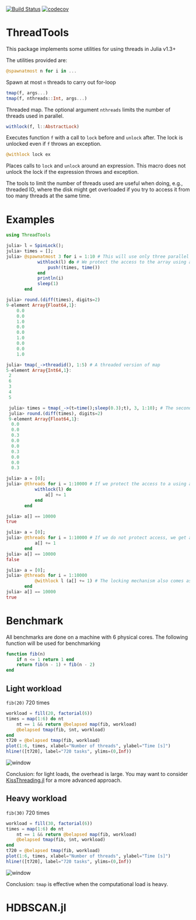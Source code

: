 [![Build Status](https://travis-ci.org/baggepinnen/ThreadTools.jl.svg?branch=master)](https://travis-ci.org/baggepinnen/ThreadTools.jl)
[![codecov](https://codecov.io/gh/baggepinnen/ThreadTools.jl/branch/master/graph/badge.svg)](https://codecov.io/gh/baggepinnen/ThreadTools.jl)

# ThreadTools
This package implements some utilities for using threads in Julia v1.3+

The utilities provided are:

```julia
@spawnatmost n for i in ...
```
Spawn at most `n` threads to carry out for-loop

```julia
tmap(f, args...)
tmap(f, nthreads::Int, args...)
```
Threaded map. The optional argument `nthreads` limits the number of threads used in parallel.

```julia
withlock(f, l::AbstractLock)
 ```
Executes function `f` with a call to `lock` before and `unlock` after. The lock is unlocked even if `f` throws an exception.

```julia
@withlock lock ex
```
Places calls to `lock` and `unlock` around an expression. This macro does not unlock the lock if the expression throws and exception.


The tools to limit the number of threads used are useful when doing, e.g., threaded IO, where the disk might get overloaded if you try to access it from too many threads at the same time.

# Examples
```julia
using ThreadTools

julia> l = SpinLock();
julia> times = [];
julia> @spawnatmost 3 for i = 1:10 # This will use only three parallel threads, even if more are avilable
            withlock(l) do # We protect the access to the array using a lock
                push!(times, time())
            end
            println(i)
            sleep(1)
       end

julia> round.(diff(times), digits=2)
9-element Array{Float64,1}:
    0.0
    0.0
    1.0
    0.0
    0.0
    1.0
    0.0
    0.0
    1.0

julia> tmap(_->threadid(), 1:5) # A threaded version of map
5-element Array{Int64,1}:
 2
 6
 3
 4
 5

 julia> times = tmap(_->(t=time();sleep(0.3);t), 3, 1:10); # The second argument limits the number of threads used
 julia> round.(diff(times), digits=2)
 9-element Array{Float64,1}:
  0.0
  0.0
  0.3
  0.0
  0.0
  0.3
  0.0
  0.0
  0.3

julia> a = [0];
julia> @threads for i = 1:10000 # If we protect the access to a using a lock, this works as expected
           withlock(l) do
               a[] += 1
           end
       end

julia> a[] == 10000
true

julia> a = [0];
julia> @threads for i = 1:10000 # If we do not protect access, we get a nondeterministic result
           a[] += 1
       end
julia> a[] == 10000
false

julia> a = [0];
julia> @threads for i = 1:10000
           @withlock l (a[] += 1) # The locking mechanism also comes as a macro
       end
julia> a[] == 10000
true
```

# Benchmark
All benchmarks are done on a machine with 6 physical cores. The following function will be used for benchmarking
```julia
function fib(n)
    if n <= 1 return 1 end
    return fib(n - 1) + fib(n - 2)
end
```
## Light workload
`fib(20)` 720 times
```julia
workload = fill(20, factorial(6))
times = map(1:6) do nt
    nt == 1 && return @belapsed map(fib, workload)
    @belapsed tmap(fib, $nt, workload)
end
t720 = @belapsed tmap(fib, workload)
plot(1:6, times, xlabel="Number of threads", ylabel="Time [s]")
hline!([t720], label="720 tasks", ylims=(0,Inf))

```
![window](figs/light.svg)

Conclusion: for light loads, the overhead is large. You may want to consider [KissThreading.jl](https://github.com/mohamed82008/KissThreading.jl) for a more advanced approach.

## Heavy workload
`fib(30)` 720 times
```julia
workload = fill(30, factorial(6))
times = map(1:6) do nt
    nt == 1 && return @belapsed map(fib, workload)
    @belapsed tmap(fib, $nt, workload)
end
t720 = @belapsed tmap(fib, workload)
plot(1:6, times, xlabel="Number of threads", ylabel="Time [s]")
hline!([t720], label="720 tasks", ylims=(0,Inf))

```
![window](figs/heavy.svg)

Conclusion: `tmap` is effective when the computational load is heavy.
# HDBSCAN.jl

